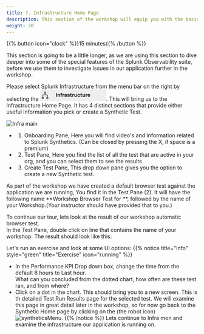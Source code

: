 ```yaml
---
title: 7. Infrastructure Home Page
description: This section of the workshop will equip you with the basic understanding of the Kubernetes and Database Navigators in the infrastructure section.
weight: 70
---
```


{{% button icon="clock" %}}15 minutes{{% /button %}}

This section is going to be a little longer, as we are using this section to  dive deeper into some of the special features of the Splunk Observability suite, before we use  them to investigate issues in our application further in the workshop.

Please select Splunk Infrastructure from the menu bar on the right by selecting the ![Infra-monitoring](../images/inframon-icon.png?classes=inline&height=25px). This will bring us to the Infrastructure  Home Page. It has 4 distinct sections that provide either useful information you pick or create a Synthetic Test.

![Infra main](../images/infrastructure-main.png?width=40vw)

* 1. Onboarding Pane, Here you will find video's and information related to Splunk Synthetics. (Can be closed by pressing the X, if space is a premium)
* 2. Test Pane, Here you find the list of all the test that are active in your org, and you can select them to see the results
* 3. Create Test Pane, This drop down pane gives you the option to create a new Synthetic test.

As part of the workshop we have created a default browser test against the application we are running, You find it in the Test Pane (2). It will have the following name **Workshop Browser Test for **, followed by the name of your Workshop.(Your instructor should have provided that to you.)

To continue our tour, lets look at the result of our workshop automatic browser test.  
In the Test Pane, double click on line that contains the name of your workshop. The result should look like this:


Let's run an exercise and  look at some UI options:
{{% notice title="Info" style="green" title="Exercise" icon="running" %}}

* In the Performance KPI Drop down box, change the time  from the default 8 hours to Last hour.  
  What can you concluded from the dotted chart, how often are these test ran, and from where?
* Click on a dot in the chart. This should bring you to a new screen. This is th detailed Test Run Results page for the selected test. We will examine this page in great detail later in the workshop, so for now  go back to the Synthetic Home page by clicking on the (the robot icon) ![syntheticsMenu](../../images/synthetics-icon.png?classes=inline&height=25px).
{{% /notice %}}
Lets continue to Infra mon and examine the infrastructure our application is running on.
